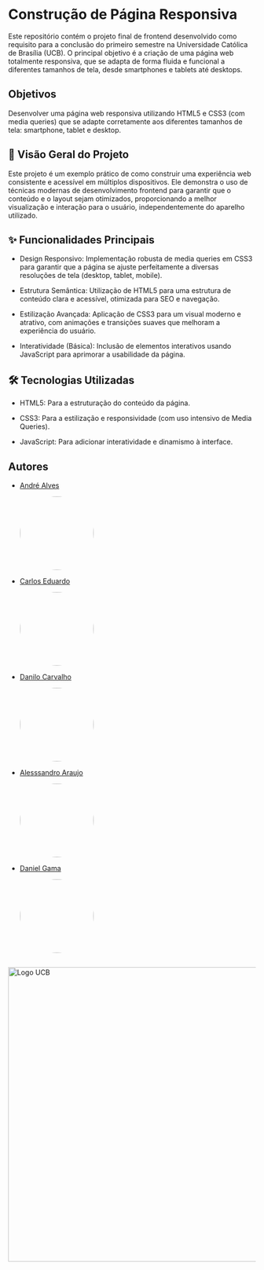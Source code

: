 
# Construção de Página Responsiva

Este repositório contém o projeto final de frontend desenvolvido como requisito para a conclusão do primeiro semestre na Universidade Católica de Brasília (UCB). O principal objetivo é a criação de uma página web totalmente responsiva, que se adapta de forma fluida e funcional a diferentes tamanhos de tela, desde smartphones e tablets até desktops.


## Objetivos
Desenvolver uma página web responsiva utilizando HTML5 e CSS3 (com media queries) que se adapte corretamente aos diferentes tamanhos de tela: smartphone, tablet e desktop.


## 🚀 Visão Geral do Projeto
Este projeto é um exemplo prático de como construir uma experiência web consistente e acessível em múltiplos dispositivos. Ele demonstra o uso de técnicas modernas de desenvolvimento frontend para garantir que o conteúdo e o layout sejam otimizados, proporcionando a melhor visualização e interação para o usuário, independentemente do aparelho utilizado.

## ✨ Funcionalidades Principais
- Design Responsivo: Implementação robusta de media queries em CSS3 para garantir que a página se ajuste perfeitamente a diversas resoluções de tela (desktop, tablet, mobile).

- Estrutura Semântica: Utilização de HTML5 para uma estrutura de conteúdo clara e acessível, otimizada para SEO e navegação.

- Estilização Avançada: Aplicação de CSS3 para um visual moderno e atrativo, com animações e transições suaves que melhoram a experiência do usuário.

- Interatividade (Básica): Inclusão de elementos interativos usando JavaScript para aprimorar a usabilidade da página.

## 🛠️ Tecnologias Utilizadas
- HTML5: Para a estruturação do conteúdo da página.

- CSS3: Para a estilização e responsividade (com uso intensivo de Media Queries).

- JavaScript: Para adicionar interatividade e dinamismo à interface.
## Autores
- [André Alves](https://github.com/a-alvezx)

    <img src="https://avatars.githubusercontent.com/u/204260728?v=4" width="150px" style="border-radius: 100px;">
- [Carlos Eduardo](https://github.com/Soarezzsemj)

    <img src="https://avatars.githubusercontent.com/u/73316202?v=4" width="150px" style="border-radius: 100px;">
- [Danilo Carvalho](https://github.com/danilo-c)

    <img src="https://avatars.githubusercontent.com/u/100662238?v=4" width="150px" style="border-radius: 100px;">
- [Alesssandro Araujo](https://github.com/AlessandroAraujo273)

    <img src="https://avatars.githubusercontent.com/u/205434038?v=4" width="150px" style="border-radius: 100px;">
- [Daniel Gama](https://github.com/od4nn)

    <img src="https://avatars.githubusercontent.com/u/170735008?v=4" width="150px" style="border-radius: 100px;">
##
<img src="https://static.wixstatic.com/media/bf845a_0f1dab369d154de08d3cacb7975432bd~mv2.png/v1/fill/w_1280,h_820,al_c/logo%20ucb.png" width="600px" alt="Logo UCB">
